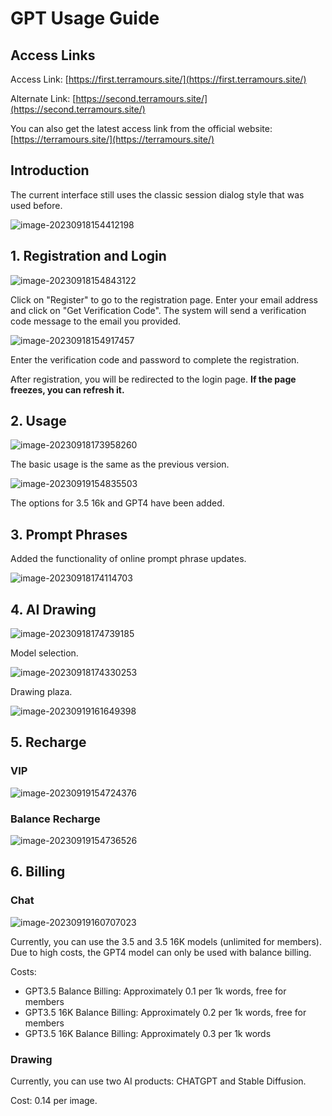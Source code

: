 # GPT Usage Guide

## Access Links

Access Link: [https://first.terramours.site/](https://first.terramours.site/)

Alternate Link: [https://second.terramours.site/](https://second.terramours.site/)

You can also get the latest access link from the official website: [https://terramours.site/](https://terramours.site/)

## Introduction

The current interface still uses the classic session dialog style that was used before.

![image-20230918154412198](../../guide/img/image-20230918154412198.png)

## 1. Registration and Login

![image-20230918154843122](../../guide/img/image-20230918154843122.png)

Click on "Register" to go to the registration page. Enter your email address and click on "Get Verification Code". The system will send a verification code message to the email you provided.

![image-20230918154917457](../../guide/img/image-20230918154917457.png)

Enter the verification code and password to complete the registration.

After registration, you will be redirected to the login page. **If the page freezes, you can refresh it.**

## 2. Usage

![image-20230918173958260](../../guide/img/image-20230918173958260.png)

The basic usage is the same as the previous version.

![image-20230919154835503](../../guide/img/image-20230919154835503.png)

The options for 3.5 16k and GPT4 have been added.

## 3. Prompt Phrases

Added the functionality of online prompt phrase updates.

![image-20230918174114703](../../guide/img/image-20230918174114703.png)

## 4. AI Drawing

![image-20230918174739185](../../guide/img/image-20230918174739185.png)

Model selection.

![image-20230918174330253](../../guide/img/image-20230918174330253.png)

Drawing plaza.

![image-20230919161649398](../../guide/img/image-20230919161649398.png)

## 5. Recharge

### VIP

![image-20230919154724376](../../guide/img/image-20230919154724376.png)

### Balance Recharge

![image-20230919154736526](../../guide/img/image-20230919154736526.png)

## 6. Billing

### Chat

![image-20230919160707023](../../guide/img/image-20230919160707023.png)

Currently, you can use the 3.5 and 3.5 16K models (unlimited for members). Due to high costs, the GPT4 model can only be used with balance billing.

Costs:

- GPT3.5 Balance Billing: Approximately 0.1 per 1k words, free for members
- GPT3.5 16K Balance Billing: Approximately 0.2 per 1k words, free for members
- GPT3.5 16K Balance Billing: Approximately 0.3 per 1k words

### Drawing

Currently, you can use two AI products: CHATGPT and Stable Diffusion.

Cost: 0.14 per image.